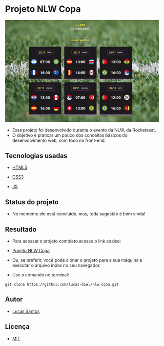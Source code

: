 # Projeto NLW Copa

<img src="./assets/images/banner-desktop.jpg" alt="banner projeto" width="700">

* Esse projeto foi desenvolvido durante o evento da NLW, da Rocketseat.
* O objetivo é praticar um pouco dos conceitos básicos do desenvolvimento web, com foco no front-end.

## Tecnologias usadas

* [HTML5](https://developer.mozilla.org/pt-BR/docs/Web/HTML)

* [CSS3](https://developer.mozilla.org/pt-BR/docs/Web/CSS)

* [JS](https://developer.mozilla.org/pt-BR/docs/Web/JavaScript)

## Status do projeto

* No momento ele está concluído, mas, toda sugestão é bem vinda!

## Resultado

* Para acessar o projeto completo acesse o link abaixo:
* [Projeto NLW Copa](https://lucas-biel.github.io/nlw-copa/)

* Ou, se preferir, você pode clonar o projeto para a sua máquina e executar o arquivo index no seu navegador.
* Use o comando no terminal:

```
git clone https://github.com/lucas-biel/nlw-copa.git
```
  
## Autor

* [Lucas Santos](https://github.com/lucas-biel)

## Licença

* [MIT](https://github.com/lucas-biel/nlw-copa/blob/main/LICENSE)